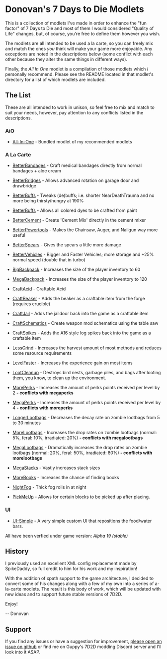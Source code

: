 # Donovan's 7 Days to Die Modlets

This is a collection of modlets I've made in order to enhance the "fun factor" of 7 Days to Die and most of them I would considered "Quality of Life" changes, but, of course, you're free to define them however you wish.

The modlets are all intended to be used a la carte, so you can freely mix and match the ones _you_ think will make your game more enjoyable. Any exceptions are noted in the descriptions below (some conflict with each other because they alter the same things in different ways).

Finally, the _All In One_ modlet is a compilation of those modlets which _I_ personally recommend. Please see the README located in that modlet's directory for a list of which modlets are included.

## The List

These are all intended to work in unison, so feel free to mix and match to suit your needs, however, pay attention to any conflicts listed in the descriptions.

### AiO

- [All-In-One](https://github.com/donovan522/donovan-7d2d-modlets/tree/stable/donovan-aio) - Bundled modlet of my recommended modlets

### A La Carte

- [BetterBandages](https://github.com/donovan522/donovan-7d2d-modlets/tree/stable/donovan-betterbandages) - Craft medical bandages directly from normal bandages + aloe cream
- [BetterBridges](https://github.com/donovan522/donovan-7d2d-modlets/tree/stable/donovan-betterridges) - Allows advanced rotation on garage door and drawbridge
- [BetterBuffs](https://github.com/donovan522/donovan-7d2d-modlets/tree/stable/donovan-betterbuffs) - Tweaks (de)buffs; i.e. shorter NearDeathTrauma and no more being thirsty/hungry at 190%
- [BetterBuffs](https://github.com/donovan522/donovan-7d2d-modlets/tree/stable/donovan-betterdyes) - Allows all colored dyes to be crafted from paint
- [BetterCement](https://github.com/donovan522/donovan-7d2d-modlets/tree/stable/donovan-bettercement) - Create 'Cement Mix' directly in the cement mixer
- [BetterPowertools](https://github.com/donovan522/donovan-7d2d-modlets/tree/stable/donovan-betterpowertools) - Makes the Chainsaw, Auger, and Nailgun way more useful
- [BetterSpears](https://github.com/donovan522/donovan-7d2d-modlets/tree/stable/donovan-betterspears) - Gives the spears a little more damage
- [BetterVehicles](https://github.com/donovan522/donovan-7d2d-modlets/tree/stable/donovan-bettervehicles) - Bigger and Faster Vehicles; more storage and +25% normal speed (double that in turbo)

- [BigBackpack](https://github.com/donovan522/donovan-7d2d-modlets/tree/stable/donovan-megabackpack) - Increases the size of the player inventory to 60
- [MegaBackpack](https://github.com/donovan522/donovan-7d2d-modlets/tree/stable/donovan-megabackpack) - Increases the size of the player inventory to 120

- [CraftAcid](https://github.com/donovan522/donovan-7d2d-modlets/tree/stable/donovan-craftacid) - Craftable Acid
- [CraftBeaker](https://github.com/donovan522/donovan-7d2d-modlets/tree/stable/donovan-craftbeaker) - Adds the beaker as a craftable item from the forge (requires crucible)
- [CraftJail](https://github.com/donovan522/donovan-7d2d-modlets/tree/stable/donovan-craftjail) - Adds the jaildoor back into the game as a craftable item
- [CraftSchematics](https://github.com/donovan522/donovan-7d2d-modlets/tree/stable/donovan-craftschematics) - Create weapon mod schematics using the table saw
- [CraftSpikes](https://github.com/donovan522/donovan-7d2d-modlets/tree/stable/donovan-craftspikes) - Adds the A16 style log spikes back into the game as a craftable item

- [LessGrind](https://github.com/donovan522/donovan-7d2d-modlets/tree/stable/donovan-lessgrind) - Increases the harvest amount of most methods and reduces some resource requirements
- [LevelFaster](https://github.com/donovan522/donovan-7d2d-modlets/tree/stable/donovan-levelfaster) - Increases the experience gain on most items
- [LootCleanup](https://github.com/donovan522/donovan-7d2d-modlets/tree/stable/donovan-lootcleanup) - Destroys bird nests, garbage piles, and bags after looting them, you know, to clean up the environment.

- [MorePerks](https://github.com/donovan522/donovan-7d2d-modlets/tree/stable/donovan-moreperks) - Increases the amount of perks points received per level by 2 **- conflicts with megaperks**
- [MegaPerks](https://github.com/donovan522/donovan-7d2d-modlets/tree/stable/donovan-megaperks) - Increases the amount of perks points received per level by 4 **- conflicts with moreperks**

- [LongerLootbags](https://github.com/donovan522/donovan-7d2d-modlets/tree/stable/donovan-longerlootbags) - Decreases the decay rate on zombie lootbags from 5 to 30 minutes

- [MoreLootbags](https://github.com/donovan522/donovan-7d2d-modlets/tree/stable/donovan-morelootbags) - Increases the drop rates on zombie lootbags (normal: 5%, feral: 10%, irradiated: 20%) **- conflicts with megalootbags**
- [MegaLootbags](https://github.com/donovan522/donovan-7d2d-modlets/tree/stable/donovan-megalootbags) - Dramatically increases the drop rates on zombie lootbags (normal: 20%, feral: 50%, irradiated: 80%) **- conflicts with morelootbags**

- [MegaStacks](https://github.com/donovan522/donovan-7d2d-modlets/tree/stable/donovan-megastacks) - Vastly increases stack sizes

- [MoreBooks](https://github.com/donovan522/donovan-7d2d-modlets/tree/stable/donovan-morebooks) - Increases the chance of finding books

- [NightFog](https://github.com/donovan522/donovan-7d2d-modlets/tree/stable/donovan-nightfog) - Thick fog rolls in at night

- [PickMeUp](https://github.com/donovan522/donovan-7d2d-modlets/tree/stable/donovan-pickmeup) - Allows for certain blocks to be picked up after placing.

### UI

- [UI-Simple](https://github.com/donovan522/donovan-7d2d-modlets/tree/stable/donovan-ui-simple) - A very simple custom UI that repositions the food/water bars.

All have been verfied under game version: _Alpha 19 (stable)_

## History

I previously used an excellent XML config replacement made by SpikeDaddy, so full credit to him for his work and my inspiration!

With the addition of xpath support to the game architecture, I decided to convert some of his changes along with a few of my own into a series of a-la-carte modlets. The result is this body of work, which will be updated with new ideas and to support future stable versions of 7D2D.

Enjoy!

-- Donovan

## Support

If you find any issues or have a suggestion for improvement, [please open an issue on github](https://github.com/donovan522/donovan-7d2d-modlets/issues) or find me on Guppy's 7D2D modding Discord server and I'll look into it ASAP.
